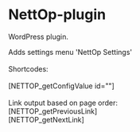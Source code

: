 # NettOp-plugin
WordPress plugin.

Adds settings menu 'NettOp Settings'<br>
<br>
Shortcodes:<br>
<br>
[NETTOP_getConfigValue id="<configSetting>"]<br>
<br>
Link output based on page order:<br>
[NETTOP_getPreviousLink]<br>
[NETTOP_getNextLink]<br>

